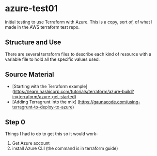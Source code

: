 # azure-test01
initial testing to use Terraform with Azure. This is a copy, sort of, of what I made in the AWS terraform test repo. 

## Structure and Use
There are several terraform files to describe each kind of resource with a variable file to hold all the specific values used.

## Source Material
* [Starting with the Terraform example] (https://learn.hashicorp.com/tutorials/terraform/azure-build?in=terraform/azure-get-started)
* [Adding Terragrunt into the mix] (https://gaunacode.com/using-terragrunt-to-deploy-to-azure)

## Step 0
Things I had to do to get this so it would work-
1. Get Azure account
2. install Azure CLI (the command is in terraform guide)
